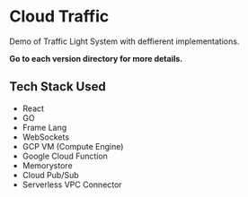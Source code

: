 # Cloud Traffic

Demo of Traffic Light System with deffierent implementations.

**Go to each version directory for more details.**

## Tech Stack Used

- React
- GO
- Frame Lang
- WebSockets
- GCP VM (Compute Engine)
- Google Cloud Function
- Memorystore
- Cloud Pub/Sub
- Serverless VPC Connector